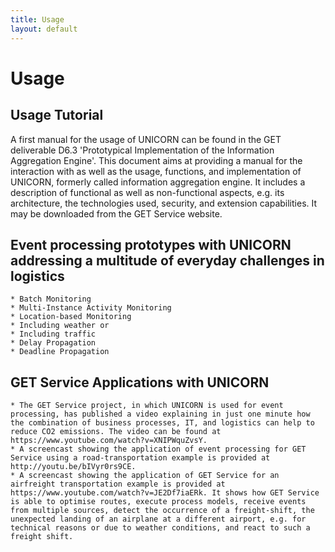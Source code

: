 ```yaml
---
title: Usage
layout: default
---
```


# Usage

## Usage Tutorial
A first manual for the usage of UNICORN can be found in the GET deliverable D6.3 'Prototypical Implementation of the Information Aggregation Engine'. This document aims at providing a manual for the interaction with as well as the usage, functions, and implementation of UNICORN, formerly called information aggregation engine. It includes a description of functional as well as non-functional aspects, e.g. its architecture, the technologies used, security, and extension capabilities. It may be downloaded from the GET Service website.

## Event processing prototypes with UNICORN addressing a multitude of everyday challenges in logistics
	* Batch Monitoring
	* Multi-Instance Activity Monitoring
	* Location-based Monitoring
	* Including weather or
	* Including traffic
	* Delay Propagation
	* Deadline Propagation

## GET Service Applications with UNICORN
	* The GET Service project, in which UNICORN is used for event processing, has published a video explaining in just one minute how the combination of business processes, IT, and logistics can help to reduce CO2 emissions. The video can be found at https://www.youtube.com/watch?v=XNIPWquZvsY.
	* A screencast showing the application of event processing for GET Service using a road-transportation example is provided at http://youtu.be/bIVyr0rs9CE.
	* A screencast showing the application of GET Service for an airfreight transportation example is provided at https://www.youtube.com/watch?v=JE2Df7iaERk. It shows how GET Service is able to optimise routes, execute process models, receive events from multiple sources, detect the occurrence of a freight-shift, the unexpected landing of an airplane at a different airport, e.g. for technical reasons or due to weather conditions, and react to such a freight shift.